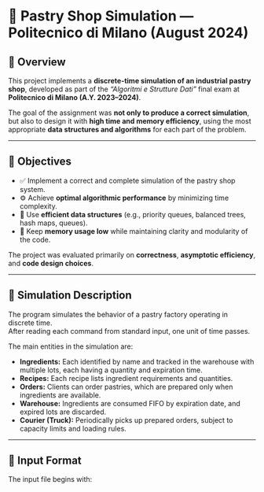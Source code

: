 # 🍰 Pastry Shop Simulation — Politecnico di Milano (August 2024)

## 📘 Overview
This project implements a **discrete-time simulation of an industrial pastry shop**, developed as part of the *“Algoritmi e Strutture Dati”* final exam at **Politecnico di Milano (A.Y. 2023–2024)**.

The goal of the assignment was **not only to produce a correct simulation**, but also to design it with **high time and memory efficiency**, using the most appropriate **data structures and algorithms** for each part of the problem.

---

## 🚀 Objectives

- ✅ Implement a correct and complete simulation of the pastry shop system.  
- ⚙️ Achieve **optimal algorithmic performance** by minimizing time complexity.  
- 🧠 Use **efficient data structures** (e.g., priority queues, balanced trees, hash maps, queues).  
- 💾 Keep **memory usage low** while maintaining clarity and modularity of the code.  

The project was evaluated primarily on **correctness**, **asymptotic efficiency**, and **code design choices**.

---

## 🧩 Simulation Description

The program simulates the behavior of a pastry factory operating in discrete time.  
After reading each command from standard input, one unit of time passes.

The main entities in the simulation are:

- **Ingredients:** Each identified by name and tracked in the warehouse with multiple lots, each having a quantity and expiration time.  
- **Recipes:** Each recipe lists ingredient requirements and quantities.  
- **Orders:** Clients can order pastries, which are prepared only when ingredients are available.  
- **Warehouse:** Ingredients are consumed FIFO by expiration date, and expired lots are discarded.  
- **Courier (Truck):** Periodically picks up prepared orders, subject to capacity limits and loading rules.

---

## 🧮 Input Format

The input file begins with:
